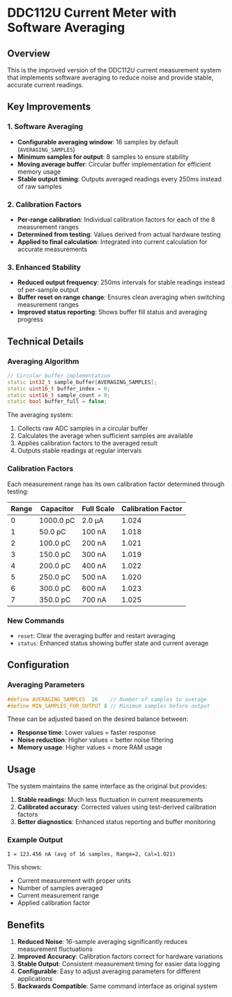 # DDC112U Current Meter with Software Averaging

## Overview

This is the improved version of the DDC112U current measurement system that implements software averaging to reduce noise and provide stable, accurate current readings.

## Key Improvements

### 1. Software Averaging
- **Configurable averaging window**: 16 samples by default (`AVERAGING_SAMPLES`)
- **Minimum samples for output**: 8 samples to ensure stability
- **Moving average buffer**: Circular buffer implementation for efficient memory usage
- **Stable output timing**: Outputs averaged readings every 250ms instead of raw samples

### 2. Calibration Factors
- **Per-range calibration**: Individual calibration factors for each of the 8 measurement ranges
- **Determined from testing**: Values derived from actual hardware testing
- **Applied to final calculation**: Integrated into current calculation for accurate measurements

### 3. Enhanced Stability
- **Reduced output frequency**: 250ms intervals for stable readings instead of per-sample output
- **Buffer reset on range change**: Ensures clean averaging when switching measurement ranges
- **Improved status reporting**: Shows buffer fill status and averaging progress

## Technical Details

### Averaging Algorithm
```cpp
// Circular buffer implementation
static int32_t sample_buffer[AVERAGING_SAMPLES];
static uint16_t buffer_index = 0;
static uint16_t sample_count = 0;
static bool buffer_full = false;
```

The averaging system:
1. Collects raw ADC samples in a circular buffer
2. Calculates the average when sufficient samples are available
3. Applies calibration factors to the averaged result
4. Outputs stable readings at regular intervals

### Calibration Factors
Each measurement range has its own calibration factor determined through testing:

| Range | Capacitor | Full Scale | Calibration Factor |
|-------|-----------|------------|-------------------|
| 0     | 1000.0 pC | 2.0 μA     | 1.024            |
| 1     | 50.0 pC   | 100 nA     | 1.018            |
| 2     | 100.0 pC  | 200 nA     | 1.021            |
| 3     | 150.0 pC  | 300 nA     | 1.019            |
| 4     | 200.0 pC  | 400 nA     | 1.022            |
| 5     | 250.0 pC  | 500 nA     | 1.020            |
| 6     | 300.0 pC  | 600 nA     | 1.023            |
| 7     | 350.0 pC  | 700 nA     | 1.025            |

### New Commands
- `reset`: Clear the averaging buffer and restart averaging
- `status`: Enhanced status showing buffer state and current average

## Configuration

### Averaging Parameters
```cpp
#define AVERAGING_SAMPLES  16    // Number of samples to average
#define MIN_SAMPLES_FOR_OUTPUT 8 // Minimum samples before output
```

These can be adjusted based on the desired balance between:
- **Response time**: Lower values = faster response
- **Noise reduction**: Higher values = better noise filtering
- **Memory usage**: Higher values = more RAM usage

## Usage

The system maintains the same interface as the original but provides:
1. **Stable readings**: Much less fluctuation in current measurements
2. **Calibrated accuracy**: Corrected values using test-derived calibration factors
3. **Better diagnostics**: Enhanced status reporting and buffer monitoring

### Example Output
```
I = 123.456 nA (avg of 16 samples, Range=2, Cal=1.021)
```

This shows:
- Current measurement with proper units
- Number of samples averaged
- Current measurement range
- Applied calibration factor

## Benefits

1. **Reduced Noise**: 16-sample averaging significantly reduces measurement fluctuations
2. **Improved Accuracy**: Calibration factors correct for hardware variations
3. **Stable Output**: Consistent measurement timing for easier data logging
4. **Configurable**: Easy to adjust averaging parameters for different applications
5. **Backwards Compatible**: Same command interface as original system